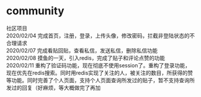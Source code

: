 # community
社区项目  
2020/02/04 完成首页，注册，登录，上传头像，修改密码，拦截非登陆状态的不合理请求  
2020/02/07 完成看贴回贴，查看私信，发送私信，删除私信功能   
2020/02/08 摸鱼的一天，引入redis，完成了贴子和评论点赞的功能     
2020/02/11 重构了验证码功能，现在彻底不使用session了。重构了登录功能，现在优先在redis搜索。同时用redis实现了关注的人，被关注的数目，所获得的赞等功能。同时完善了个人页面，支持个人页面查询所发过的贴子，暂不支持查询所发过的回复（好麻烦，等大概做完了再加       


